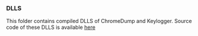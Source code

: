### DLLS
This folder contains compiled DLLS of ChromeDump and Keylogger.
Source code of these DLLS is available [here](https://github.com/quantumcored/maalik/tree/master/payloads)
